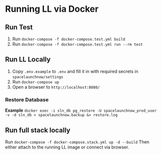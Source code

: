 # Running LL via Docker

## Run Test
1) Run `docker-compose -f docker-compose.test.yml build`
2) Run `docker-compose -f docker-compose.test.yml run --rm test`

## Run LL Locally

1) Copy `.env.example` to `.env` and fill it in with required secrets in `spacelaunchnow/settings`
2) Run `docker-compose up`
3) Open a browser to `http://localhost:8080/`

### Restore Database
**Example**
`docker exec -i sln_db pg_restore -U spacelaunchnow_prod_user -v -d sln_db < spacelaunchnow.backup &> restore.log`

## Run full stack locally
Run `docker-compose -f docker-compose.stack.yml up -d --build`
Then either attach to the running LL image or connect via browser.